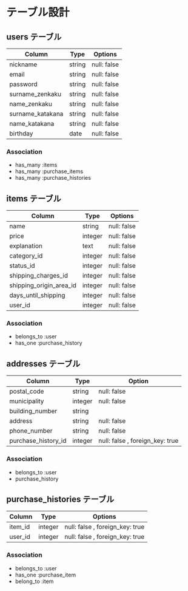 # テーブル設計

## users テーブル

| Column           | Type   | Options     |
| ---------------- | ------ | ----------- |
| nickname         | string | null: false |
| email            | string | null: false |
| password         | string | null: false |
| surname_zenkaku  | string | null: false |
| name_zenkaku     | string | null: false |
| surname_katakana | string | null: false |
| name_katakana    | string | null: false |
| birthday         | date   | null: false |

### Association

- has_many :items
- has_many :purchase_items
- has_many :purchase_histories

## items テーブル

| Column                  | Type    | Options     |
| ----------------------- | ------- | ----------- |
| name                    | string  | null: false |
| price                   | integer | null: false |
| explanation             | text    | null: false |
| category_id             | integer | null: false |
| status_id               | integer | null: false |
| shipping_charges_id     | integer | null: false |
| shipping_origin_area_id | integer | null: false |
| days_until_shipping     | integer | null: false |
| user_id                 | integer | null: false |


### Association

- belongs_to :user
- has_one :purchase_history

## addresses テーブル

| Column              | Type    | Option      |
| ------------------- | ------- | ----------- |
| postal_code         | string  | null: false |
| municipality        | integer | null: false |
| building_number     | string  |
| address             | string  | null: false |
| phone_number        | string  | null: false |
| purchase_history_id | integer | null: false , foreign_key: true |

### Association

- belongs_to :user
- purchase_history

## purchase_histories テーブル

| Column        | Type    | Options     |
| ------------- | ------- | ----------- |
| item_id       | integer | null: false , foreign_key: true |
| user_id       | integer | null: false , foreign_key: true |

### Association

- belongs_to :user
- has_one :purchase_item
- belong_to :item